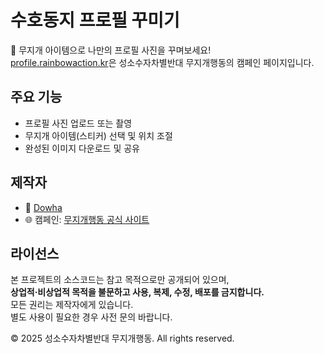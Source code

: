 # 수호동지 프로필 꾸미기

🌈 무지개 아이템으로 나만의 프로필 사진을 꾸며보세요!  
[profile.rainbowaction.kr](https://profile.rainbowaction.kr)은 성소수자차별반대 무지개행동의 캠페인 페이지입니다.

## 주요 기능

- 프로필 사진 업로드 또는 촬영
- 무지개 아이템(스티커) 선택 및 위치 조절
- 완성된 이미지 다운로드 및 공유

## 제작자

- 👤 [Dowha](https://dowha.kim)
- 🌐 캠페인: [무지개행동 공식 사이트](https://rainbowaction.kr)

## 라이선스

본 프로젝트의 소스코드는 참고 목적으로만 공개되어 있으며,  
**상업적·비상업적 목적을 불문하고 사용, 복제, 수정, 배포를 금지합니다.**  
모든 권리는 제작자에게 있습니다.  
별도 사용이 필요한 경우 사전 문의 바랍니다.

© 2025 성소수자차별반대 무지개행동. All rights reserved.
